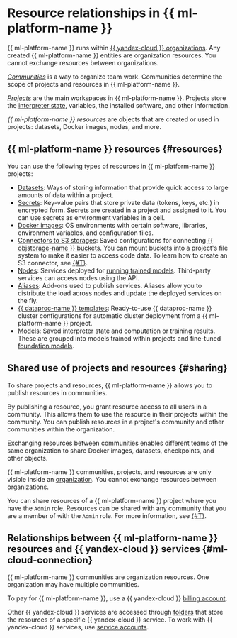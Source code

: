 # Resource relationships in {{ ml-platform-name }}

{{ ml-platform-name }} runs within [{{ yandex-cloud }} organizations](../../organization/). Any created {{ ml-platform-name }} entities are organization resources. You cannot exchange resources between organizations.

_[Communities](community.md)_ is a way to organize team work. Communities determine the scope of projects and resources in {{ ml-platform-name }}.

_[Projects](project.md)_ are the main workspaces in {{ ml-platform-name }}. Projects store the [interpreter state](save-state.md), variables, the installed software, and other information.

_{{ ml-platform-name }} resources_ are objects that are created or used in projects: datasets, Docker images, nodes, and more.

## {{ ml-platform-name }} resources {#resources}

You can use the following types of resources in {{ ml-platform-name }} projects:

* [Datasets](dataset.md): Ways of storing information that provide quick access to large amounts of data within a project.
* [Secrets](secrets.md): Key-value pairs that store private data (tokens, keys, etc.) in encrypted form. Secrets are created in a project and assigned to it. You can use secrets as environment variables in a cell.
* [Docker images](docker.md): OS environments with certain software, libraries, environment variables, and configuration files.
* [Connectors to S3 storages](s3-connector.md): Saved configurations for connecting [{{ objstorage-name }} buckets](../../storage/concepts/bucket.md). You can mount buckets into a project's file system to make it easier to access code data. To learn how to create an S3 connector, see [{#T}](../operations/data/s3-connectors.md).
* [Nodes](deploy/index.md#node): Services deployed for [running trained models](deploy/). Third-party services can access nodes using the API.
* [Aliases](deploy/index.md#alias): Add-ons used to publish services. Aliases allow you to distribute the load across nodes and update the deployed services on the fly.
* [{{ dataproc-name }} templates](data-proc-template.md): Ready-to-use {{ dataproc-name }} cluster configurations for automatic cluster deployment from a {{ ml-platform-name }} project.
* [Models](models/index.md): Saved interpreter state and computation or training results. These are grouped into models trained within projects and fine-tuned [foundation models](models/foundation-models.md).

## Shared use of projects and resources {#sharing}

To share projects and resources, {{ ml-platform-name }} allows you to publish resources in communities.

By publishing a resource, you grant resource access to all users in a community. This allows them to use the resource in their projects within the community. You can publish resources in a project's community and other communities within the organization.

Exchanging resources between communities enables different teams of the same organization to share Docker images, datasets, checkpoints, and other objects.

{{ ml-platform-name }} communities, projects, and resources are only visible inside an [organization](../../organization/). You cannot exchange resources between organizations.

You can share resources of a {{ ml-platform-name }} project where you have the `Admin` role. Resources can be shared with any community that you are a member of with the `Admin` role. For more information, see [{#T}](../security/index.md).

## Relationships between {{ ml-platform-name }} resources and {{ yandex-cloud }} services {#ml-cloud-connection}

{{ ml-platform-name }} communities are organization resources. One organization may have multiple communities.

To pay for {{ ml-platform-name }}, use a {{ yandex-cloud }} [billing account](../../billing/concepts/billing-account.md).

Other {{ yandex-cloud }} services are accessed through [folders](../../resource-manager/concepts/resources-hierarchy.md#folder) that store the resources of a specific {{ yandex-cloud }} service. To work with {{ yandex-cloud }} services, use [service accounts](../../iam/concepts/users/service-accounts.md).
